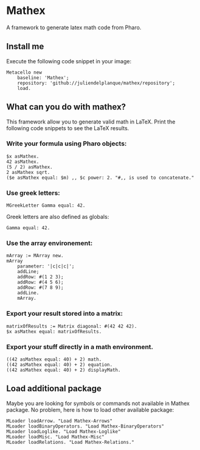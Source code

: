 # Mathex
A framework to generate latex math code from Pharo.

## Install me
Execute the following code snippet in your image:

~~~
Metacello new
    baseline: 'Mathex';
    repository: 'github://juliendelplanque/mathex/repository';
    load.
~~~

## What can you do with mathex?
This framework allow you to generate valid math in LaTeX.
Print the following code snippets to see the LaTeX results.

### Write your formula using Pharo objects:
~~~
$x asMathex.
42 asMathex.
(5 / 2) asMathex.
2 asMathex sqrt.
($e asMathex equal: $m) ,, $c power: 2. "#,, is used to concatenate."
~~~

### Use greek letters:
~~~
MGreekLetter Gamma equal: 42.
~~~
Greek letters are also defined as globals:

~~~
Gamma equal: 42.
~~~

### Use the array environement:
~~~
mArray := MArray new.
mArray
    parameter: '|c|c|c|';
    addLine;
    addRow: #(1 2 3);
    addRow: #(4 5 6);
    addRow: #(7 8 9);
    addLine.
    mArray.
~~~

### Export your result stored into a matrix:
~~~
matrixOfResults := Matrix diagonal: #(42 42 42).
$x asMathex equal: matrixOfResults.
~~~

### Export your stuff directly in a math environment.
~~~
((42 asMathex equal: 40) + 2) math.
((42 asMathex equal: 40) + 2) equation.
((42 asMathex equal: 40) + 2) displayMath.
~~~

## Load additional package
Maybe you are looking for symbols or commands not available in Mathex package.
No problem, here is how to load other available package:

~~~
MLoader loadArrow. "Load Mathex-Arrows"
MLoader loadBinaryOperators. "Load Mathex-BinaryOperators"
MLoader loadLoglike. "Load Mathex-Loglike"
MLoader loadMisc. "Load Mathex-Misc"
MLoader loadRelations. "Load Mathex-Relations."
~~~
